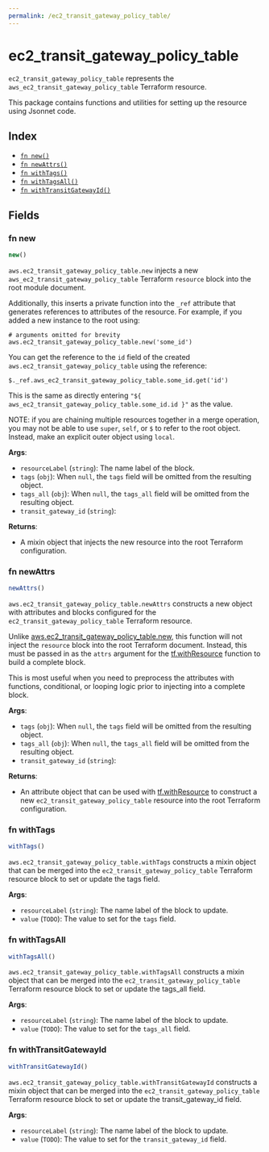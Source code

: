 ```yaml
---
permalink: /ec2_transit_gateway_policy_table/
---
```


# ec2_transit_gateway_policy_table

`ec2_transit_gateway_policy_table` represents the `aws_ec2_transit_gateway_policy_table` Terraform resource.



This package contains functions and utilities for setting up the resource using Jsonnet code.


## Index

* [`fn new()`](#fn-new)
* [`fn newAttrs()`](#fn-newattrs)
* [`fn withTags()`](#fn-withtags)
* [`fn withTagsAll()`](#fn-withtagsall)
* [`fn withTransitGatewayId()`](#fn-withtransitgatewayid)

## Fields

### fn new

```ts
new()
```


`aws.ec2_transit_gateway_policy_table.new` injects a new `aws_ec2_transit_gateway_policy_table` Terraform `resource`
block into the root module document.

Additionally, this inserts a private function into the `_ref` attribute that generates references to attributes of the
resource. For example, if you added a new instance to the root using:

    # arguments omitted for brevity
    aws.ec2_transit_gateway_policy_table.new('some_id')

You can get the reference to the `id` field of the created `aws.ec2_transit_gateway_policy_table` using the reference:

    $._ref.aws_ec2_transit_gateway_policy_table.some_id.get('id')

This is the same as directly entering `"${ aws_ec2_transit_gateway_policy_table.some_id.id }"` as the value.

NOTE: if you are chaining multiple resources together in a merge operation, you may not be able to use `super`, `self`,
or `$` to refer to the root object. Instead, make an explicit outer object using `local`.

**Args**:
  - `resourceLabel` (`string`): The name label of the block.
  - `tags` (`obj`):  When `null`, the `tags` field will be omitted from the resulting object.
  - `tags_all` (`obj`):  When `null`, the `tags_all` field will be omitted from the resulting object.
  - `transit_gateway_id` (`string`): 

**Returns**:
- A mixin object that injects the new resource into the root Terraform configuration.


### fn newAttrs

```ts
newAttrs()
```


`aws.ec2_transit_gateway_policy_table.newAttrs` constructs a new object with attributes and blocks configured for the `ec2_transit_gateway_policy_table`
Terraform resource.

Unlike [aws.ec2_transit_gateway_policy_table.new](#fn-ec2transitgatewaypolicytablenew), this function will not inject the `resource`
block into the root Terraform document. Instead, this must be passed in as the `attrs` argument for the
[tf.withResource](https://github.com/tf-libsonnet/core/tree/main/docs#fn-withresource) function to build a complete block.

This is most useful when you need to preprocess the attributes with functions, conditional, or looping logic prior to
injecting into a complete block.

**Args**:
  - `tags` (`obj`):  When `null`, the `tags` field will be omitted from the resulting object.
  - `tags_all` (`obj`):  When `null`, the `tags_all` field will be omitted from the resulting object.
  - `transit_gateway_id` (`string`): 

**Returns**:
  - An attribute object that can be used with [tf.withResource](https://github.com/tf-libsonnet/core/tree/main/docs#fn-withresource) to construct a new `ec2_transit_gateway_policy_table` resource into the root Terraform configuration.


### fn withTags

```ts
withTags()
```

`aws.ec2_transit_gateway_policy_table.withTags` constructs a mixin object that can be merged into the `ec2_transit_gateway_policy_table`
Terraform resource block to set or update the tags field.



**Args**:
  - `resourceLabel` (`string`): The name label of the block to update.
  - `value` (`TODO`): The value to set for the `tags` field.


### fn withTagsAll

```ts
withTagsAll()
```

`aws.ec2_transit_gateway_policy_table.withTagsAll` constructs a mixin object that can be merged into the `ec2_transit_gateway_policy_table`
Terraform resource block to set or update the tags_all field.



**Args**:
  - `resourceLabel` (`string`): The name label of the block to update.
  - `value` (`TODO`): The value to set for the `tags_all` field.


### fn withTransitGatewayId

```ts
withTransitGatewayId()
```

`aws.ec2_transit_gateway_policy_table.withTransitGatewayId` constructs a mixin object that can be merged into the `ec2_transit_gateway_policy_table`
Terraform resource block to set or update the transit_gateway_id field.



**Args**:
  - `resourceLabel` (`string`): The name label of the block to update.
  - `value` (`TODO`): The value to set for the `transit_gateway_id` field.
